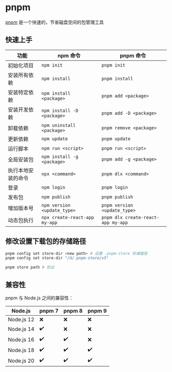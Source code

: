 # pnpm

[pnpm](https://pnpm.io/zh/) 是一个快速的，节省磁盘空间的包管理工具

## 快速上手

| 功能               | npm 命令                      | pnpm 命令                          |
| ------------------ | ----------------------------- | ---------------------------------- |
| 初始化项目         | `npm init`                    | `pnpm init`                        |
| 安装所有依赖       | `npm install`                 | `pnpm install`                     |
| 安装特定依赖       | `npm install <package>`       | `pnpm add <package>`               |
| 安装开发依赖       | `npm install -D <package>`    | `pnpm add -D <package>`            |
| 卸载依赖           | `npm uninstall <package>`     | `pnpm remove <package>`            |
| 更新依赖           | `npm update`                  | `pnpm update`                      |
| 运行脚本           | `npm run <script>`            | `pnpm run <script>`                |
| 全局安装包         | `npm install -g <package>`    | `pnpm add -g <package>`            |
| 执行本地安装的命令 | `npx <command>`               | `pnpm dlx <command>`               |
| 登录               | `npm login`                   | `pnpm login`                       |
| 发布包             | `npm publish`                 | `pnpm publish`                     |
| 增加版本号         | `npm version <update_type>`   | `pnpm version <update_type>`       |
| 动态包执行         | `npx create-react-app my-app` | `pnpm dlx create-react-app my-app` |

## 修改设置下载包的存储路径

```sh
pnpm config set store-dir <new path> # 设置 .pnpm-store 存储路径
pnpm config set store-dir "/d/.pnpm-store/v3"

pnpm store path # 验证
```

## 兼容性

pnpm 与 Node.js 之间的兼容性：

| Node.js    | pnpm 7 | pnpm 8 | pnpm 9 |
| ---------- | ------ | ------ | ------ |
| Node.js 12 | ❌     | ❌     | ❌     |
| Node.js 14 | ✔️     | ❌     | ❌     |
| Node.js 16 | ✔️     | ✔️     | ❌     |
| Node.js 18 | ✔️     | ✔️     | ✔️     |
| Node.js 20 | ✔️     | ✔️     | ✔️     |
